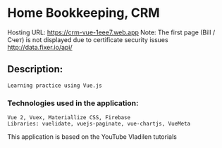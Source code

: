 # Home Bookkeeping, CRM
Hosting URL: https://crm-vue-1eee7.web.app
Note:
The first page (Bill / Счет) is not displayed due to certificate security issues http://data.fixer.io/api/
## Description:
```
Learning practice using Vue.js
```
### Technologies used in the application:
```
Vue 2, Vuex, Materiallize CSS, Firebase
Libraries: vuelidate, vuejs-paginate, vue-chartjs, VueMeta
```
This application is based on the YouTube Vladilen tutorials
